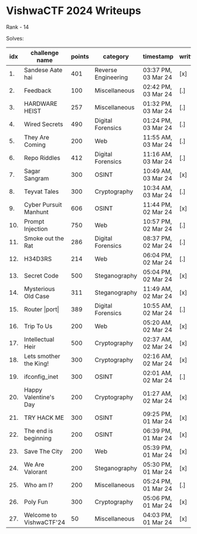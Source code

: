 # VishwaCTF 2024 Writeups

Rank - 14

Solves:

|idx   | challenge name            | points     | category              | timestamp             | written|
|----- | ------------------------- | ---------- | --------------------- | --------------------- | -------|
|1.    | Sandese Aate hai          | 401        | Reverse Engineering   | 03:37 PM, 03 Mar 24   | [x]    |
|2.    | Feedback                  | 100        | Miscellaneous         | 02:42 PM, 03 Mar 24   | [.]    |
|3.    | HARDWARE HEIST            | 257        | Miscellaneous         | 01:32 PM, 03 Mar 24   | [.]    |
|4.    | Wired Secrets             | 490        | Digital Forensics     | 01:24 PM, 03 Mar 24   | [.]    |
|5.    | They Are Coming           | 200        | Web                   | 11:55 AM, 03 Mar 24   | [.]    |
|6.    | Repo Riddles              | 412        | Digital Forensics     | 11:16 AM, 03 Mar 24   | [.]    |
|7.    | Sagar Sangram             | 300        | OSINT                 | 10:49 AM, 03 Mar 24   | [x]    |
|8.    | Teyvat Tales              | 300        | Cryptography          | 10:34 AM, 03 Mar 24   | [.]    |
|9.    | Cyber Pursuit Manhunt     | 606        | OSINT                 | 11:44 PM, 02 Mar 24   | [x]    |
|10.   | Prompt Injection          | 750        | Web                   | 10:57 PM, 02 Mar 24   | [.]    |
|11.   | Smoke out the Rat         | 286        | Digital Forensics     | 08:37 PM, 02 Mar 24   | [.]    |
|12.   | H34D3RS                   | 214        | Web                   | 06:04 PM, 02 Mar 24   | [.]    |
|13.   | Secret Code               | 500        | Steganography         | 05:04 PM, 02 Mar 24   | [x]    |
|14.   | Mysterious Old Case       | 311        | Steganography         | 11:49 AM, 02 Mar 24   | [x]    |
|15.   | Router \|port\|           | 389        | Digital Forensics     | 10:55 AM, 02 Mar 24   | [.]    |
|16.   | Trip To Us                | 200        | Web                   | 05:20 AM, 02 Mar 24   | [x]    |
|17.   | Intellectual Heir         | 500        | Cryptography          | 02:37 AM, 02 Mar 24   | [x]    |
|18.   | Lets smother the King!    | 300        | Cryptography          | 02:16 AM, 02 Mar 24   | [x]    |
|19.   | ifconfig_inet             | 300        | OSINT                 | 02:01 AM, 02 Mar 24   | [.]    |
|20.   | Happy Valentine's Day     | 200        | Cryptography          | 01:27 AM, 02 Mar 24   | [x]    |
|21.   | TRY HACK ME               | 300        | OSINT                 | 09:25 PM, 01 Mar 24   | [x]    |
|22.   | The end is beginning      | 200        | OSINT                 | 06:39 PM, 01 Mar 24   | [x]    |
|23.   | Save The City             | 200        | Web                   | 05:39 PM, 01 Mar 24   | [x]    |
|24.   | We Are Valorant           | 200        | Steganography         | 05:30 PM, 01 Mar 24   | [x]    |
|25.   | Who am I?                 | 200        | Miscellaneous         | 05:24 PM, 01 Mar 24   | [.]    |
|26.   | Poly Fun                  | 300        | Cryptography          | 05:06 PM, 01 Mar 24   | [x]    |
|27.   | Welcome to VishwaCTF'24   | 50         | Miscellaneous         | 04:03 PM, 01 Mar 24   | [x]    |
